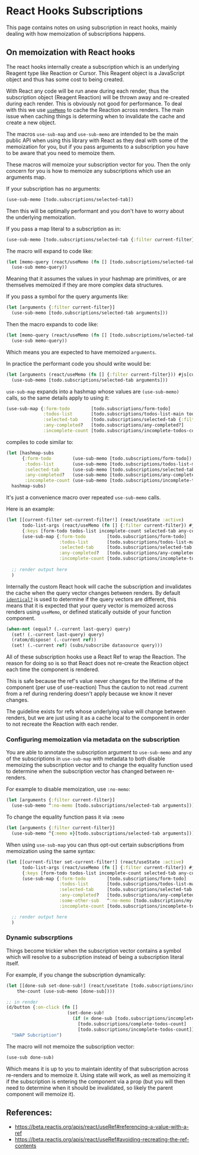 # React Hooks Subscriptions

This page contains notes on using subscription in react hooks, mainly dealing with how memoization of subscriptions happens.

## On memoization with React hooks

The react hooks internally create a subscription which is an underlying Reagent type like Reaction or Cursor.
This Reagent object is a JavaScript object and thus has some cost to being created.

With React any code will be run anew during each render, thus the subscription object (Reagent Reaction) will be thrown
away and re-created during each render. This is obviously not good for performance.
To deal with this we use [`useMemo`](https://beta.reactjs.org/apis/react/useMemo) to cache the Reaction across renders.
The main issue when caching things is determing when to invalidate the cache and create a new object.

The macros `use-sub-map` and `use-sub-memo` are intended to be the main public API when using this library with React
as they deal with some of the memoization for you, but if you pass arguments to a subscription you have to be aware
that you need to memoize them.

These macros will memoize your subscription vector for you. Then the only concern for you is how to memoize any subscriptions
which use an arguments map.


If your subscription has no arguments:

```clojure
(use-sub-memo [todo.subscriptions/selected-tab])
```

Then this will be optimally performant and you don't have to worry about the underlying memoization.

If you pass a map literal to a subscription as in:
```clojure
(use-sub-memo [todo.subscriptions/selected-tab {:filter current-filter}])
```
The macro will expand to code like:
```clojure
(let [memo-query (react/useMemo (fn [] [todo.subscriptions/selected-tab {:filter current-filter}]) #js[current-filter])]
  (use-sub memo-query))
```
Meaning that it assumes the values in your hashmap are primitives, or are themselves memoized if they are more complex data structures.

If you pass a symbol for the query arguments like:

```clojure
(let [arguments {:filter current-filter}]
  (use-sub-memo [todo.subscriptions/selected-tab arguments]))
```

Then the macro expands to code like:
```clojure
(let [memo-query (react/useMemo (fn [] [todo.subscriptions/selected-tab arguments]) #js[arguments])]
  (use-sub memo-query))
```

Which means you are expected to have memoized `arguments`.

In practice the performant code you should write would be:

```clojure
(let [arguments (react/useMemo (fn [] {:filter current-filter})) #js[current-filter]]
  (use-sub-memo [todo.subscriptions/selected-tab arguments]))
```

`use-sub-map` expands into a hashmap whose values are `(use-sub-memo)` calls, so the same details apply to using it:

```clojure 
(use-sub-map {:form-todo        [todo.subscriptions/form-todo]
              :todos-list       [todo.subscriptions/todos-list-main todo-list-args]
              :selected-tab     [todo.subscriptions/selected-tab {:filter current-filter}]
              :any-completed?   [todo.subscriptions/any-completed?]
              :incomplete-count [todo.subscriptions/incomplete-todos-count]})
```

compiles to code similar to:

```clojure 
(let [hashmap-subs 
      {:form-todo        (use-sub-memo [todo.subscriptions/form-todo])
       :todos-list       (use-sub-memo [todo.subscriptions/todos-list-main todo-list-args])
       :selected-tab     (use-sub-memo [todo.subscriptions/selected-tab {:filter current-filter}])
       :any-completed?   (use-sub-memo [todo.subscriptions/any-completed?])
       :incomplete-count (use-sub-memo [todo.subscriptions/incomplete-todos-count]})]
  hashmap-subs)
```

It's just a convenience macro over repeated `use-sub-memo` calls.

Here is an example:

```clojure
(let [[current-filter set-current-filter!] (react/useState :active)
      todo-list-args (react/useMemo (fn [] {:filter current-filter}) #js[current-filter])
      {:keys [form-todo todos-list incomplete-count selected-tab any-completed?]}
      (use-sub-map {:form-todo        [todo.subscriptions/form-todo]
                    :todos-list       [todo.subscriptions/todos-list-main todo-list-args]
                    :selected-tab     [todo.subscriptions/selected-tab {:filter current-filter}]
                    :any-completed?   [todo.subscriptions/any-completed?]
                    :incomplete-count [todo.subscriptions/incomplete-todos-count]})]
  
  ;; render output here
  )
```

Internally the custom React hook will cache the subscription and invalidates the cache when the query vector changes
between renders. By default [`identical?`](https://cljs.github.io/api/cljs.core/identicalQMARK) is used to determine
if the query vectors are different, this means that it is expected that your query vector is memoized across renders
using `useMemo`, or defined statically outside of your function component.

```clojure
(when-not (equal? (.-current last-query) query)
  (set! (.-current last-query) query)
  (ratom/dispose! (.-current ref))
  (set! (.-current ref) (subs/subscribe datasource query)))
```

All of these subscription hooks use a React Ref to wrap the Reaction.
The reason for doing so is so that React does not re-create the Reaction object each time the component is rendered.

This is safe because the ref's value never changes for the lifetime of the component (per use of use-reaction)
Thus the caution to not read .current from a ref during rendering doesn't apply because we know it never changes.

The guideline exists for refs whose underlying value will change between renders, but we are just using it
as a cache local to the component in order to not recreate the Reaction with each render.

### Configuring memoization via metadata on the subscription


You are able to annotate the subscription argument to `use-sub-memo` and any of the subscriptions in `use-sub-map` with
metadata to both disable memoizing the subscription vector and to change the equality function used to determine when
the subscription vector has changed between re-renders.

For example to disable memoization, use `:no-memo`:

```clojure
(let [arguments {:filter current-filter}]
  (use-sub-memo ^:no-memo [todo.subscriptions/selected-tab arguments]))
```

To change the equality function pass it via `:memo`

```clojure
(let [arguments {:filter current-filter}]
  (use-sub-memo ^{:memo =}[todo.subscriptions/selected-tab arguments]))
```

When using `use-sub-map` you can thus opt-out certain subscriptions from memoization using the same syntax:

```clojure
(let [[current-filter set-current-filter!] (react/useState :active)
      todo-list-args (react/useMemo (fn [] {:filter current-filter}) #js[current-filter])
      {:keys [form-todo todos-list incomplete-count selected-tab any-completed?]}
      (use-sub-map {:form-todo        [todo.subscriptions/form-todo]
                    :todos-list       [todo.subscriptions/todos-list-main todo-list-args]
                    :selected-tab     [todo.subscriptions/selected-tab {:filter current-filter}]
                    :any-completed?   [todo.subscriptions/any-completed?]
                    :some-other-sub   ^:no-memo [todo.subscriptions/my-other-sub]
                    :incomplete-count [todo.subscriptions/incomplete-todos-count]})]

  ;; render output here
  )
```

### Dynamic subscrptions

Things become trickier when the subscription vector contains a symbol which will resolve to a subscription instead of 
being a subscription literal itself.

For example, if you change the subscription dynamically:

```clojure
(let [[done-sub set-done-sub!] (react/useState [todo.subscriptions/incomplete-todos-count]
    the-count (use-sub-memo [done-sub])))

;; in render
(d/button {:on-click (fn []
                       (set-done-sub!
                         (if (= done-sub [todo.subscriptions/incomplete-todos-count])
                           [todo.subscriptions/complete-todos-count]
                           [todo.subscriptions/incomplete-todos-count])))} 
  "SWAP Subcription")
```

The macro will not memoize the subscription vector:

```clojure
(use-sub done-sub)
```

Which means it is up to you to maintain identity of that subscription across re-renders and to memoize it.
Using state will work, as well as memoizing it if the subscription is entering the component via a prop (but you will then need to determine when it should
be invalidated, so likely the parent component will memoize it).

## References:
- https://beta.reactjs.org/apis/react/useRef#referencing-a-value-with-a-ref
- https://beta.reactjs.org/apis/react/useRef#avoiding-recreating-the-ref-contents
